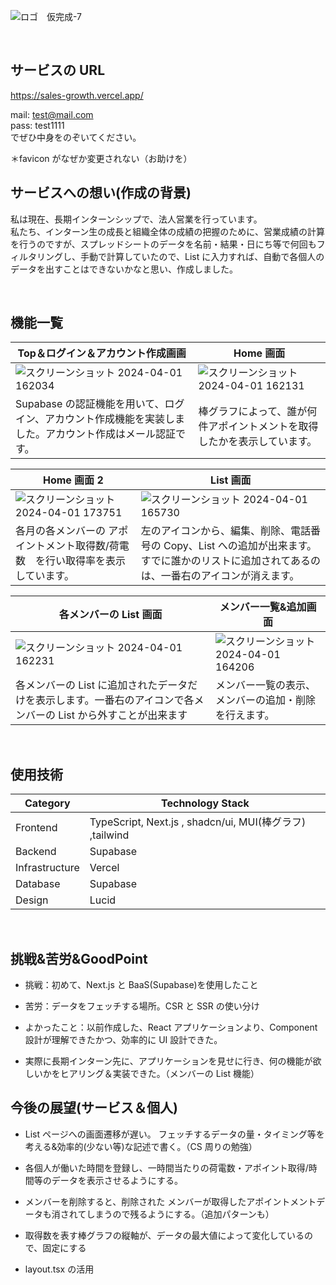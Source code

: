 ![ロゴ　仮完成-7](https://github.com/iyoshi-rgb/sales_growth/assets/153269464/1943a40a-8917-44be-86c8-e089ebbd5ca4)

<br/>

## サービスの URL

https://sales-growth.vercel.app/

mail: test@mail.com<br/>
pass: test1111<br/>
でぜひ中身をのぞいてください。

＊favicon がなぜか変更されない（お助けを）
<br />

## サービスへの想い(作成の背景)

私は現在、長期インターンシップで、法人営業を行っています。<br/>
私たち、インターン生の成長と組織全体の成績の把握のために、営業成績の計算を行うのですが、スプレッドシートのデータを名前・結果・日にち等で何回もフィルタリングし、手動で計算していたので、List に入力すれば、自動で各個人のデータを出すことはできないかなと思い、作成しました。

<br/>

## 機能一覧

| Top＆ログイン＆アカウント作成画画                                                                                                         | Home 画面                                                                                                                                 |
| ----------------------------------------------------------------------------------------------------------------------------------------- | ----------------------------------------------------------------------------------------------------------------------------------------- |
| ![スクリーンショット 2024-04-01 162034](https://github.com/iyoshi-rgb/sales_growth/assets/153269464/c31aa52f-72c3-41a8-a8f2-9dd801448187) | ![スクリーンショット 2024-04-01 162131](https://github.com/iyoshi-rgb/sales_growth/assets/153269464/00499c83-c808-4d1d-b37b-4f817df78c15) |
| Supabase の認証機能を用いて、ログイン、アカウント作成機能を実装しました。アカウント作成はメール認証です。                                 | 棒グラフによって、誰が何件アポイントメントを取得したかを表示しています。                                                                  |

| Home 画面 2                                                                                                                               | List 画面                                                                                                                                    |
| ----------------------------------------------------------------------------------------------------------------------------------------- | -------------------------------------------------------------------------------------------------------------------------------------------- |
| ![スクリーンショット 2024-04-01 173751](https://github.com/iyoshi-rgb/sales_growth/assets/153269464/7c7071fa-d515-45e2-aab7-29dbdf747296) | ![スクリーンショット 2024-04-01 165730](https://github.com/iyoshi-rgb/sales_growth/assets/153269464/c195d032-c8ca-4bf0-ab6a-6594925d821b)    |
| 各月の各メンバーの アポイントメント取得数/荷電数　を行い取得率を表示しています。                                                          | 左のアイコンから、編集、削除、電話番号の Copy、List への追加が出来ます。すでに誰かのリストに追加されてあるのは、一番右のアイコンが消えます。 |

| 各メンバーの List 画面                                                                                                                    | メンバー一覧&追加画面                                                                                                                     |
| ----------------------------------------------------------------------------------------------------------------------------------------- | ----------------------------------------------------------------------------------------------------------------------------------------- |
| ![スクリーンショット 2024-04-01 162231](https://github.com/iyoshi-rgb/sales_growth/assets/153269464/6dafc452-a800-402e-b6b0-471fb889c2e0) | ![スクリーンショット 2024-04-01 164206](https://github.com/iyoshi-rgb/sales_growth/assets/153269464/ddac521a-eaaa-4949-b2d4-a142f24aa9cd) |
| 各メンバーの List に追加されたデータだけを表示します。一番右のアイコンで各メンバーの List から外すことが出来ます                          | メンバー一覧の表示、メンバーの追加・削除を行えます。                                                                                      |

<br />

## 使用技術

| Category       | Technology Stack                                         |
| -------------- | -------------------------------------------------------- |
| Frontend       | TypeScript, Next.js , shadcn/ui, MUI(棒グラフ) ,tailwind |
| Backend        | Supabase                                                 |
| Infrastructure | Vercel                                                   |
| Database       | Supabase                                                 |
| Design         | Lucid                                                    |

<br/>

## 挑戦&苦労&GoodPoint

- 挑戦：初めて、Next.js と BaaS(Supabase)を使用したこと

- 苦労：データをフェッチする場所。CSR と SSR の使い分け

- よかったこと：以前作成した、React アプリケーションより、Component 設計が理解できたかつ、効率的に UI 設計できた。
- 実際に長期インターン先に、アプリケーションを見せに行き、何の機能が欲しいかをヒアリング＆実装できた。（メンバーの List 機能）
  <br/>

## 今後の展望(サービス＆個人)

- List ページへの画面遷移が遅い。
  フェッチするデータの量・タイミング等を考える&効率的(少ない等)な記述で書く。（CS 周りの勉強）

- 各個人が働いた時間を登録し、一時間当たりの荷電数・アポイント取得/時間等のデータを表示させるようにする。
- メンバーを削除すると、削除された メンバーが取得したアポイントメントデータも消されてしまうので残るようにする。（追加パターンも）
- 取得数を表す棒グラフの縦軸が、データの最大値によって変化しているので、固定にする
- layout.tsx の活用

